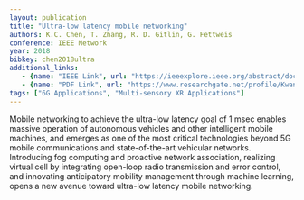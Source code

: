 ```yaml
---
layout: publication
title: "Ultra-low latency mobile networking"
authors: K.C. Chen, T. Zhang, R. D. Gitlin, G. Fettweis
conference: IEEE Network
year: 2018
bibkey: chen2018ultra
additional_links:
   - {name: "IEEE Link", url: "https://ieeexplore.ieee.org/abstract/document/8535092"}
   - {name: "PDF Link", url: "https://www.researchgate.net/profile/Kwang_Cheng_Chen/publication/328945467_Ultra-Low_Latency_Mobile_Networking/links/5e8657c3299bf1307974650e/Ultra-Low-Latency-Mobile-Networking.pdf"}
tags: ["6G Applications", "Multi-sensory XR Applications"]
---
```

Mobile networking to achieve the ultra-low latency goal of 1 msec enables massive operation of autonomous vehicles and other intelligent mobile machines, and emerges as one of the most critical technologies beyond 5G mobile communications and state-of-the-art vehicular networks. Introducing fog computing and proactive network association, realizing virtual cell by integrating open-loop radio transmission and error control, and innovating anticipatory mobility management through machine learning, opens a new avenue toward ultra-low latency mobile networking.